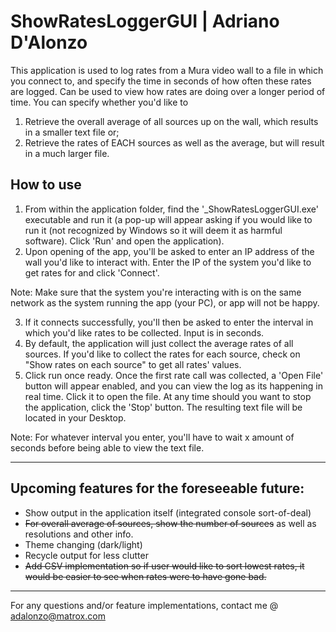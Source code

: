 # ShowRatesLoggerGUI | Adriano D'Alonzo

This application is used to log rates from a Mura video wall to a file in which you connect to, and specify the time in seconds of how often these rates are logged. Can be used to view how rates are doing over a longer period of time. You can specify whether you'd like to

1. Retrieve the overall average of all sources up on the wall, which results in a smaller text file or;
2. Retrieve the rates of EACH sources as well as the average, but will result in a much larger file.

## How to use

1. From within the application folder, find the '_ShowRatesLoggerGUI.exe' executable and run it (a pop-up will appear asking if you would like to run it (not recognized by Windows so it will deem it as harmful software). Click 'Run' and open the application).
2. Upon opening of the app, you'll be asked to enter an IP address of the wall you'd like to interact with. Enter the IP of the system you'd like to get rates for and click 'Connect'.

Note: Make sure that the system you're interacting with is on the same network as the system running the app (your PC), or app will not be happy.

3. If it connects successfully, you'll then be asked to enter the interval in which you'd like rates to be collected. Input is in seconds. 
4. By default, the application will just collect the average rates of all sources. If you'd like to collect the rates for each source, check on "Show rates on each source" to get all rates' values.
5. Click run once ready. Once the first rate call was collected, a 'Open File' button will appear enabled, and you can view the log as its happening in real time. Click it to open the file. At any time should you want to stop the application, click the 'Stop' button. The resulting text file will be located in your Desktop.

Note: For whatever interval you enter, you'll have to wait x amount of seconds before being able to view the text file.

***

## Upcoming features for the foreseeable future:
- Show output in the application itself (integrated console sort-of-deal)
- ~~For overall average of sources, show the number of sources~~ as well as resolutions and other info.
- Theme changing (dark/light)
- Recycle output for less clutter
- ~~Add CSV implementation so if user would like to sort lowest rates, it would be easier to see when rates were to have gone bad.~~

***

For any questions and/or feature implementations, contact me @ adalonzo@matrox.com
